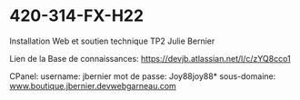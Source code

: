 # 420-314-FX-H22
Installation Web et soutien technique
TP2 Julie Bernier

Lien de la Base de connaissances:
https://devjb.atlassian.net/l/c/zYQ8cco1

CPanel:
username: jbernier
mot de passe: Joy88joy88*
sous-domaine: www.boutique.jbernier.devwebgarneau.com


